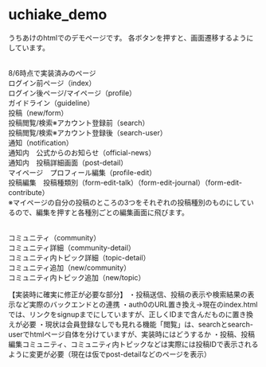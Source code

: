 # uchiake_demo
うちあけのhtmlでのデモページです。
各ボタンを押すと、画面遷移するようにしています。<br><br>

8/6時点で実装済みのページ<br>
ログイン前ページ（index）<br>
ログイン後ページ/マイページ（profile）<br>
ガイドライン（guideline）<br>
投稿（new/form）<br>
投稿閲覧/検索※アカウント登録前（search）<br>
投稿閲覧/検索※アカウント登録後（search-user）<br>
通知（notification）<br>
通知内　公式からのお知らせ（official-news）<br>
通知内　投稿詳細画面（post-detail）<br>
マイページ　プロフィール編集（profile-edit）<br>
投稿編集　投稿種類別（form-edit-talk）（form-edit-journal）（form-edit-contribute）<br>
※マイページの自分の投稿のところの3つをそれぞれの投稿種別のものにしているので、編集を押すと各種別ごとの編集画面に飛びます。<br><br>

コミュニティ（community）<br>
コミュニティ詳細（community-detail）<br>
コミュニティ内トピック詳細（topic-detail）<br>
コミュニティ追加（new/community）<br>
コミュニティ内トピック追加（new/topic）<br>


【実装時に確実に修正が必要な部分】
・投稿送信、投稿の表示や検索結果の表示など実際のバックエンドとの連携
・auth0のURL置き換え→現在のindex.htmlでは、リンクをsignupまでにしていますが、正しくIDまで含んだものに置き換えが必要
・現状は会員登録なしでも見れる機能「閲覧」は、searchとsearch-userでhtmlページ自体を分けていますが、実装時にはどうするか
・投稿、投稿編集コミュニティ、コミュニティ内トピックなどは実際には投稿IDで表示されるように変更が必要（現在は仮でpost-detailなどのページを表示）

